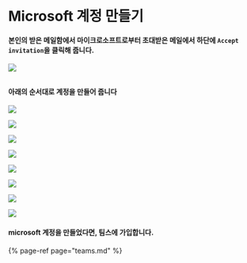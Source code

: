 # Microsoft 계정 만들기

#### 

#### 본인의 받은 메일함에서 마이크로소프트로부터 초대받은 메일에서 하단에 `Accept invitation`을 클릭해 줍니다.

![](.gitbook/assets/그림1.png)

## 

#### 아래의 순서대로 계정을 만들어 줍니다

![](.gitbook/assets/그림2.png)

![](.gitbook/assets/그림3.png)

![](.gitbook/assets/그림4.png)

![](.gitbook/assets/그림5.png)

![](.gitbook/assets/그림6.png)

![](.gitbook/assets/그림7.png)

![](.gitbook/assets/그림8.png)

![](.gitbook/assets/그림9.png)







#### microsoft 계정을 만들었다면, 팀스에 가입합니다.

{% page-ref page="teams.md" %}



